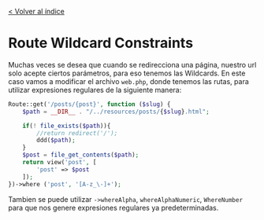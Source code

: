 [< Volver al índice](../index.md)

# Route Wildcard Constraints
Muchas veces se desea que cuando se redirecciona una página, nuestro url solo acepte ciertos parámetros, para eso tenemos las Wildcards. En este caso vamos a modificar el archivo `web.php`, donde tenemos las rutas, para utilizar expresiones regulares de la siguiente manera:

```php
Route::get('/posts/{post}', function ($slug) {
    $path = __DIR__ . "/../resources/posts/{$slug}.html";

    if(! file_exists($path)){
        //return redirect('/');
        ddd($path);
    }
    $post = file_get_contents($path);
    return view('post', [
        'post' => $post
    ]);
})->where ('post', '[A-z_\-]+');

```

Tambien se puede utilizar `->whereAlpha`, `whereAlphaNumeric`, `WhereNumber` para que nos genere expresiones regulares ya predeterminadas.